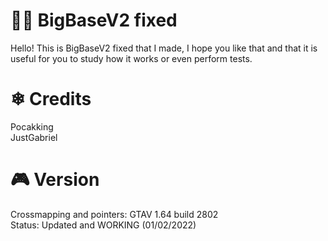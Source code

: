 
# 🐱‍👤 BigBaseV2 fixed

Hello! This is BigBaseV2 fixed that I made, I hope you like that and that it is useful for you to study how it works or even perform tests.

# ❄ Credits

Pocakking \
JustGabriel 

# 🎮 Version
Crossmapping and pointers: GTAV 1.64 build 2802 \
Status: Updated and WORKING (01/02/2022)
